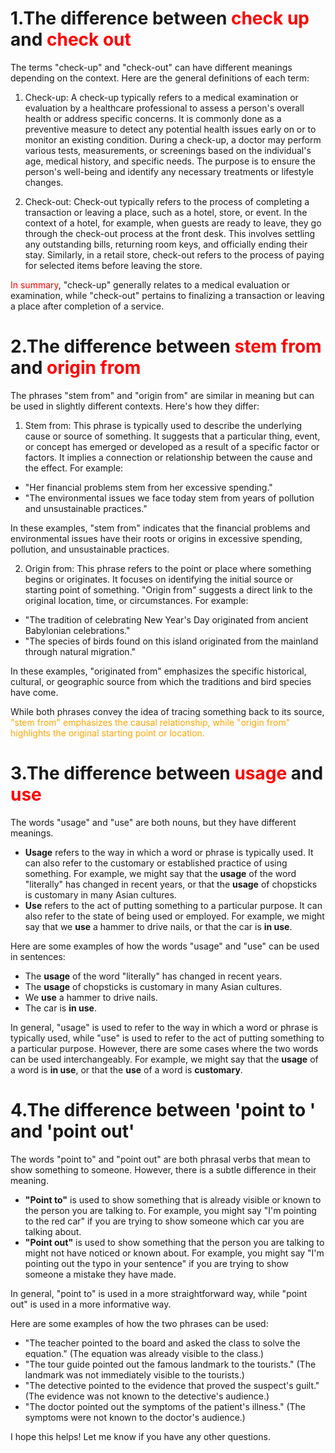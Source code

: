 # 1.The difference between <font color='red'>check up</font> and <font color='red'>check out</font>

The terms "check-up" and "check-out" can have different meanings depending on the context. Here are the general definitions of each term:

1. Check-up: A check-up typically refers to a medical examination or evaluation by a healthcare professional to assess a person's overall health or address specific concerns. It is commonly done as a preventive measure to detect any potential health issues early on or to monitor an existing condition. During a check-up, a doctor may perform various tests, measurements, or screenings based on the individual's age, medical history, and specific needs. The purpose is to ensure the person's well-being and identify any necessary treatments or lifestyle changes.

2. Check-out: Check-out typically refers to the process of completing a transaction or leaving a place, such as a hotel, store, or event. In the context of a hotel, for example, when guests are ready to leave, they go through the check-out process at the front desk. This involves settling any outstanding bills, returning room keys, and officially ending their stay. Similarly, in a retail store, check-out refers to the process of paying for selected items before leaving the store. 

<font color='red'>In summary</font>, "check-up" generally relates to a medical evaluation or examination, while "check-out" pertains to finalizing a transaction or leaving a place after completion of a service.



# 2.The difference between <font color='red'>stem from</font> and <font color='red'>origin from</font>

The phrases "stem from" and "origin from" are similar in meaning but can be used in slightly different contexts. Here's how they differ:

1. Stem from: This phrase is typically used to describe the underlying cause or source of something. It suggests that a particular thing, event, or concept has emerged or developed as a result of a specific factor or factors. It implies a connection or relationship between the cause and the effect. For example:

- "Her financial problems stem from her excessive spending."
- "The environmental issues we face today stem from years of pollution and unsustainable practices."

In these examples, "stem from" indicates that the financial problems and environmental issues have their roots or origins in excessive spending, pollution, and unsustainable practices.

2. Origin from: This phrase refers to the point or place where something begins or originates. It focuses on identifying the initial source or starting point of something. "Origin from" suggests a direct link to the original location, time, or circumstances. For example:

- "The tradition of celebrating New Year's Day originated from ancient Babylonian celebrations."
- "The species of birds found on this island originated from the mainland through natural migration."

In these examples, "originated from" emphasizes the specific historical, cultural, or geographic source from which the traditions and bird species have come.

While both phrases convey the idea of tracing something back to its source, <font color='orange'>"stem from" emphasizes the causal relationship, while "origin from" highlights the original starting point or location.</font>

# 3.The difference between <font color='red'>usage</font> and <font color='red'>use</font>

The words "usage" and "use" are both nouns, but they have different meanings.

- **Usage** refers to the way in which a word or phrase is typically used. It can also refer to the customary or established practice of using something. For example, we might say that the **usage** of the word "literally" has changed in recent years, or that the **usage** of chopsticks is customary in many Asian cultures.
- **Use** refers to the act of putting something to a particular purpose. It can also refer to the state of being used or employed. For example, we might say that we **use** a hammer to drive nails, or that the car is **in use**.

Here are some examples of how the words "usage" and "use" can be used in sentences:

- The **usage** of the word "literally" has changed in recent years.
- The **usage** of chopsticks is customary in many Asian cultures.
- We **use** a hammer to drive nails.
- The car is **in use**.

In general, "usage" is used to refer to the way in which a word or phrase is typically used, while "use" is used to refer to the act of putting something to a particular purpose. However, there are some cases where the two words can be used interchangeably. For example, we might say that the **usage** of a word is **in use**, or that the **use** of a word is **customary**.

# 4.The difference between 'point to ' and 'point out'

The words "point to" and "point out" are both phrasal verbs that mean to show something to someone. However, there is a subtle difference in their meaning.

- **"Point to"** is used to show something that is already visible or known to the person you are talking to. For example, you might say "I'm pointing to the red car" if you are trying to show someone which car you are talking about.
- **"Point out"** is used to show something that the person you are talking to might not have noticed or known about. For example, you might say "I'm pointing out the typo in your sentence" if you are trying to show someone a mistake they have made.

In general, "point to" is used in a more straightforward way, while "point out" is used in a more informative way.

Here are some examples of how the two phrases can be used:

- "The teacher pointed to the board and asked the class to solve the equation." (The equation was already visible to the class.)
- "The tour guide pointed out the famous landmark to the tourists." (The landmark was not immediately visible to the tourists.)
- "The detective pointed to the evidence that proved the suspect's guilt." (The evidence was not known to the detective's audience.)
- "The doctor pointed out the symptoms of the patient's illness." (The symptoms were not known to the doctor's audience.)

I hope this helps! Let me know if you have any other questions.
